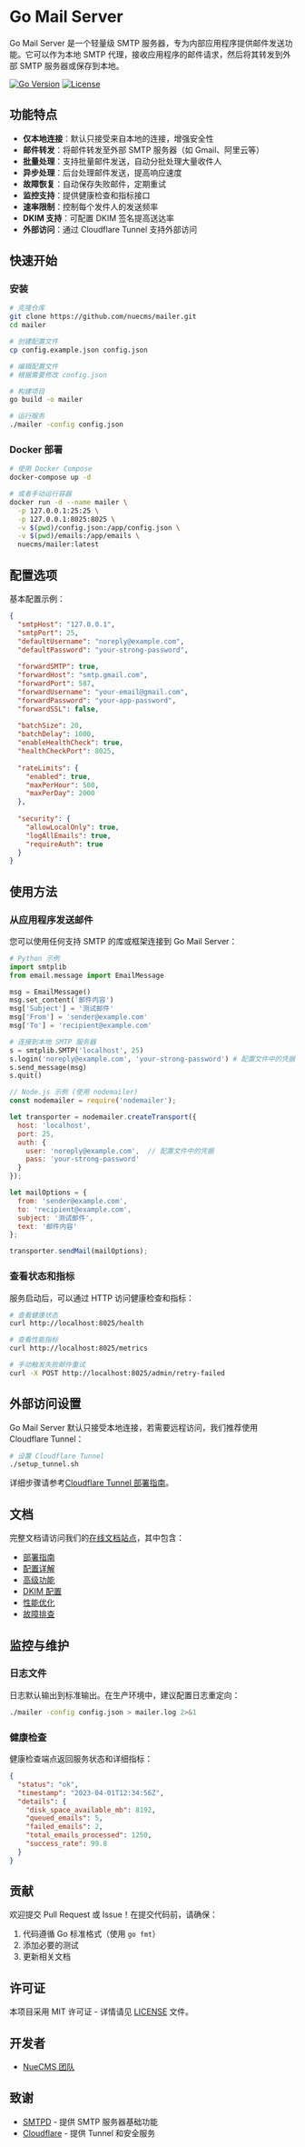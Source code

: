 # Go Mail Server

Go Mail Server 是一个轻量级 SMTP 服务器，专为内部应用程序提供邮件发送功能。它可以作为本地 SMTP 代理，接收应用程序的邮件请求，然后将其转发到外部 SMTP 服务器或保存到本地。

[![Go Version](https://img.shields.io/badge/Go-1.18+-blue.svg)](https://golang.org/dl/)
[![License](https://img.shields.io/badge/License-MIT-green.svg)](LICENSE)

## 功能特点

- **仅本地连接**：默认只接受来自本地的连接，增强安全性
- **邮件转发**：将邮件转发至外部 SMTP 服务器（如 Gmail、阿里云等）
- **批量处理**：支持批量邮件发送，自动分批处理大量收件人
- **异步处理**：后台处理邮件发送，提高响应速度
- **故障恢复**：自动保存失败邮件，定期重试
- **监控支持**：提供健康检查和指标接口
- **速率限制**：控制每个发件人的发送频率
- **DKIM 支持**：可配置 DKIM 签名提高送达率
- **外部访问**：通过 Cloudflare Tunnel 支持外部访问

## 快速开始

### 安装

```bash
# 克隆仓库
git clone https://github.com/nuecms/mailer.git
cd mailer

# 创建配置文件
cp config.example.json config.json

# 编辑配置文件
# 根据需要修改 config.json

# 构建项目
go build -o mailer

# 运行服务
./mailer -config config.json
```

### Docker 部署

```bash
# 使用 Docker Compose
docker-compose up -d

# 或者手动运行容器
docker run -d --name mailer \
  -p 127.0.0.1:25:25 \
  -p 127.0.0.1:8025:8025 \
  -v $(pwd)/config.json:/app/config.json \
  -v $(pwd)/emails:/app/emails \
  nuecms/mailer:latest
```

## 配置选项

基本配置示例：

```json
{
  "smtpHost": "127.0.0.1",
  "smtpPort": 25,
  "defaultUsername": "noreply@example.com",
  "defaultPassword": "your-strong-password",
  
  "forwardSMTP": true,
  "forwardHost": "smtp.gmail.com",
  "forwardPort": 587,
  "forwardUsername": "your-email@gmail.com",
  "forwardPassword": "your-app-password",
  "forwardSSL": false,
  
  "batchSize": 20,
  "batchDelay": 1000,
  "enableHealthCheck": true,
  "healthCheckPort": 8025,
  
  "rateLimits": {
    "enabled": true,
    "maxPerHour": 500,
    "maxPerDay": 2000
  },
  
  "security": {
    "allowLocalOnly": true,
    "logAllEmails": true,
    "requireAuth": true
  }
}
```

## 使用方法

### 从应用程序发送邮件

您可以使用任何支持 SMTP 的库或框架连接到 Go Mail Server：

```python
# Python 示例
import smtplib
from email.message import EmailMessage

msg = EmailMessage()
msg.set_content('邮件内容')
msg['Subject'] = '测试邮件'
msg['From'] = 'sender@example.com'
msg['To'] = 'recipient@example.com'

# 连接到本地 SMTP 服务器
s = smtplib.SMTP('localhost', 25)
s.login('noreply@example.com', 'your-strong-password') # 配置文件中的凭据
s.send_message(msg)
s.quit()
```

```javascript
// Node.js 示例 (使用 nodemailer)
const nodemailer = require('nodemailer');

let transporter = nodemailer.createTransport({
  host: 'localhost',
  port: 25,
  auth: {
    user: 'noreply@example.com',  // 配置文件中的凭据
    pass: 'your-strong-password'
  }
});

let mailOptions = {
  from: 'sender@example.com',
  to: 'recipient@example.com',
  subject: '测试邮件',
  text: '邮件内容'
};

transporter.sendMail(mailOptions);
```

### 查看状态和指标

服务启动后，可以通过 HTTP 访问健康检查和指标：

```bash
# 查看健康状态
curl http://localhost:8025/health

# 查看性能指标
curl http://localhost:8025/metrics

# 手动触发失败邮件重试
curl -X POST http://localhost:8025/admin/retry-failed
```

## 外部访问设置

Go Mail Server 默认只接受本地连接，若需要远程访问，我们推荐使用 Cloudflare Tunnel：

```bash
# 设置 Cloudflare Tunnel
./setup_tunnel.sh
```

详细步骤请参考[Cloudflare Tunnel 部署指南](https://nuecms.github.io/mailer/guides/cloudflare-tunnel.html)。

## 文档

完整文档请访问我们的[在线文档站点](https://nuecms.github.io/mailer/)，其中包含：

- [部署指南](https://nuecms.github.io/mailer/guides/deployment.html)
- [配置详解](https://nuecms.github.io/mailer/guides/configuration.html)
- [高级功能](https://nuecms.github.io/mailer/guides/advanced-features.html)
- [DKIM 配置](https://nuecms.github.io/mailer/guides/dkim-setup.html)
- [性能优化](https://nuecms.github.io/mailer/guides/optimization.html)
- [故障排查](https://nuecms.github.io/mailer/guides/troubleshooting.html)

## 监控与维护

### 日志文件

日志默认输出到标准输出。在生产环境中，建议配置日志重定向：

```bash
./mailer -config config.json > mailer.log 2>&1
```

### 健康检查

健康检查端点返回服务状态和详细指标：

```json
{
  "status": "ok",
  "timestamp": "2023-04-01T12:34:56Z",
  "details": {
    "disk_space_available_mb": 8192,
    "queued_emails": 5,
    "failed_emails": 2,
    "total_emails_processed": 1250,
    "success_rate": 99.8
  }
}
```

## 贡献

欢迎提交 Pull Request 或 Issue！在提交代码前，请确保：

1. 代码遵循 Go 标准格式（使用 `go fmt`）
2. 添加必要的测试
3. 更新相关文档

## 许可证

本项目采用 MIT 许可证 - 详情请见 [LICENSE](LICENSE) 文件。

## 开发者

- [NueCMS 团队](https://github.com/nuecms)

## 致谢

- [SMTPD](https://github.com/mhale/smtpd) - 提供 SMTP 服务器基础功能
- [Cloudflare](https://www.cloudflare.com/) - 提供 Tunnel 和安全服务